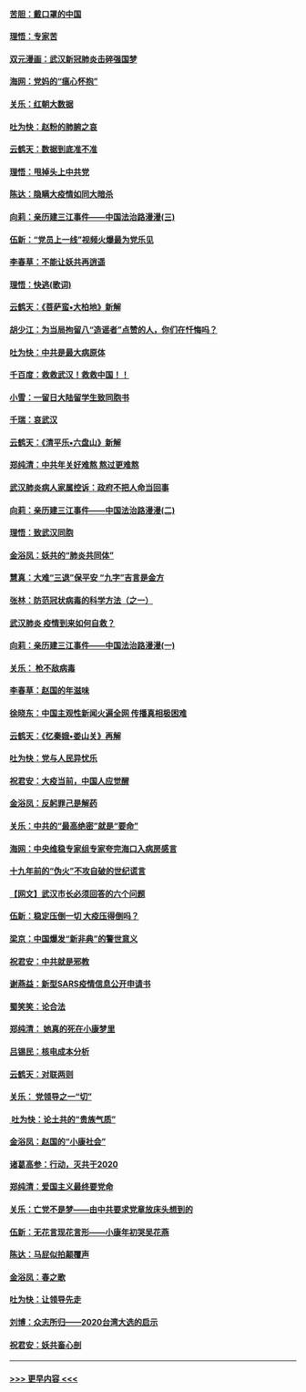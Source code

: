 #### [苦胆：戴口罩的中国](../pages/nsc993/n11845576.md?t=02051533) 
#### [理悟：专家苦](../pages/nsc993/n11845564.md?t=02051533) 
#### [双元漫画：武汉新冠肺炎击碎强国梦](../pages/nsc993/n11843320.md?t=02051533) 
#### [海网：党妈的“瘟心怀抱”](../pages/nsc993/n11840740.md?t=02051533) 
#### [关乐：红朝大数据](../pages/nsc993/n11840675.md?t=02051533) 
#### [吐为快：赵粉的肺腑之哀](../pages/nsc993/n11840618.md?t=02051533) 
#### [云鹤天：数据到底准不准](../pages/nsc993/n11840325.md?t=02051533) 
#### [理悟：甩掉头上中共党](../pages/nsc993/n11838826.md?t=02051533) 
#### [陈达：隐瞒大疫情如同大暗杀](../pages/nsc993/n11838771.md?t=02051533) 
#### [向莉：亲历建三江事件——中国法治路漫漫(三)](../pages/nsc993/n11831825.md?t=02051533) 
#### [伍新：“党员上一线”视频火爆最为党乐见](../pages/nsc993/n11838200.md?t=02051533) 
#### [李春草：不能让妖共再逍遥](../pages/nsc993/n11838102.md?t=02051533) 
#### [理悟：快逃(歌词)](../pages/nsc993/n11838083.md?t=02051533) 
#### [云鹤天：《菩萨蛮▪大柏地》新解](../pages/nsc993/n11838059.md?t=02051533) 
#### [胡少江：为当局拘留八“造谣者”点赞的人，你们在忏悔吗？](../pages/nsc993/n11836801.md?t=02051533) 
#### [吐为快：中共是最大病原体](../pages/nsc993/n11836748.md?t=02051533) 
#### [千百度：救救武汉！救救中国！！](../pages/nsc993/n11836145.md?t=02051533) 
#### [小雪：一留日大陆留学生致同胞书](../pages/nsc993/n11834624.md?t=02051533) 
#### [千瑞：哀武汉](../pages/nsc993/n11833647.md?t=02051533) 
#### [云鹤天：《清平乐▪六盘山》新解](../pages/nsc993/n11833611.md?t=02051533) 
#### [郑纯清：中共年关好难熬 熬过更难熬](../pages/nsc993/n11833489.md?t=02051533) 
#### [武汉肺炎病人家属控诉：政府不把人命当回事](../pages/nsc993/n11833205.md?t=02051533) 
#### [向莉：亲历建三江事件——中国法治路漫漫(二)](../pages/nsc993/n11829102.md?t=02051533) 
#### [理悟：致武汉同胞](../pages/nsc993/n11831522.md?t=02051533) 
#### [金浴凤：妖共的“肺炎共同体”](../pages/nsc993/n11829448.md?t=02051533) 
#### [慧真：大难“三退”保平安 “九字”吉言是金方](../pages/nsc993/n11829501.md?t=02051533) 
#### [张林：防范冠状病毒的科学方法（之一）](../pages/nsc993/n11828618.md?t=02051533) 
#### [武汉肺炎 疫情到来如何自救？](../pages/nsc993/n11827632.md?t=02051533) 
#### [向莉：亲历建三江事件——中国法治路漫漫(一)](../pages/nsc993/n11827190.md?t=02051533) 
#### [关乐： 枪不敌病毒](../pages/nsc993/n11826746.md?t=02051533) 
#### [李春草：赵国的年滋味](../pages/nsc993/n11826321.md?t=02051533) 
#### [徐晓东：中国主观性新闻火遍全网 传播真相极困难](../pages/nsc993/n11826508.md?t=02051533) 
#### [云鹤天：《忆秦娥▪娄山关》再解](../pages/nsc993/n11824682.md?t=02051533) 
#### [吐为快：党与人民异忧乐](../pages/nsc993/n11824660.md?t=02051533) 
#### [祝君安：大疫当前，中国人应觉醒](../pages/nsc993/n11821946.md?t=02051533) 
#### [金浴凤：反躬罪己是解药](../pages/nsc993/n11820280.md?t=02051533) 
#### [关乐：中共的“最高绝密”就是“要命”](../pages/nsc993/n11816946.md?t=02051533) 
#### [海网：中央维稳专家组专家夸完海口入病房感言](../pages/nsc993/n11815138.md?t=02051533) 
#### [十九年前的“伪火”不攻自破的世纪谎言](../pages/nsc993/n11813238.md?t=02051533) 
#### [【网文】武汉市长必须回答的六个问题](../pages/nsc993/n11813848.md?t=02051533) 
#### [伍新：稳定压倒一切 大疫压得倒吗？](../pages/nsc993/n11812634.md?t=02051533) 
#### [梁京：中国爆发“新非典”的警世意义](../pages/nsc993/n11812554.md?t=02051533) 
#### [祝君安：中共就是邪教](../pages/nsc993/n11812431.md?t=02051533) 
#### [谢燕益：新型SARS疫情信息公开申请书](../pages/nsc993/n11808840.md?t=02051533) 
#### [蜀笑笑：论合法](../pages/nsc993/n11808064.md?t=02051533) 
#### [郑纯清： 她真的死在小康梦里](../pages/nsc993/n11806623.md?t=02051533) 
#### [吕锡民：核电成本分析](../pages/nsc993/n11806284.md?t=02051533) 
#### [云鹤天：对联两则](../pages/nsc993/n11805957.md?t=02051533) 
#### [关乐： 党领导之一“切”](../pages/nsc993/n11804505.md?t=02051533) 
#### [ 吐为快：论土共的“贵族气质”](../pages/nsc993/n11804490.md?t=02051533) 
#### [金浴凤：赵国的“小康社会”](../pages/nsc993/n11804452.md?t=02051533) 
#### [诸葛高参：行动，灭共于2020](../pages/nsc993/n11804120.md?t=02051533) 
#### [郑纯清：爱国主义最终要党命](../pages/nsc993/n11802197.md?t=02051533) 
#### [关乐：亡党不是梦——由中共要求党章放床头想到的](../pages/nsc993/n11802156.md?t=02051533) 
#### [伍新：无花言现花言形——小康年初哭吴花燕](../pages/nsc993/n11800044.md?t=02051533) 
#### [陈达：马屁似拍颠覆声](../pages/nsc993/n11800010.md?t=02051533) 
#### [金浴凤：春之歌](../pages/nsc993/n11797687.md?t=02051533) 
#### [吐为快：让领导先走](../pages/nsc993/n11797512.md?t=02051533) 
#### [刘博：众志所归——2020台湾大选的启示](../pages/nsc993/n11796878.md?t=02051533) 
#### [祝君安：妖共畜心剖](../pages/nsc993/n11794273.md?t=02051533) 

----
#### [ >>> 更早内容 <<< ](../indexes/nsc993-earlier.md)
